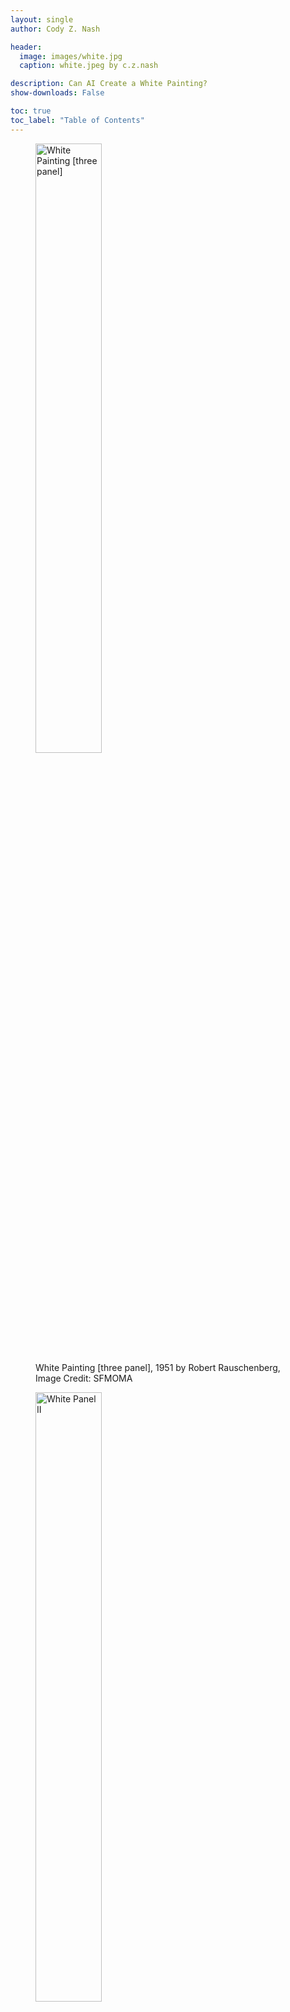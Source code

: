 ```yaml
---
layout: single
author: Cody Z. Nash

header:
  image: images/white.jpg
  caption: white.jpeg by c.z.nash

description: Can AI Create a White Painting?
show-downloads: False

toc: true
toc_label: "Table of Contents"
---
```


<figure>
  <img src="images/White Painting.png" alt="White Painting [three panel]" style="width: 50%;">
  <figcaption>White Painting [three panel], 1951 by Robert Rauschenberg, Image Credit: SFMOMA</figcaption>
</figure>

<figure>
  <img src="images/White Panel II.png" alt="White Panel II" style="width: 50%;">
  <figcaption>White Panel II, 1985 by Ellsworth Kelly, Image Credit: High Museum of Art</figcaption>
</figure>


A perfectly smooth, featureless expanse of light. Colorless and all colors at the same time. A white canvas in a white frame in a white room lit by white light. Nothing, not darkness, not even absence. Perhaps, by necessity, your awareness focused on this idea, but only as a gateway into the space where the most subtle, ancient, and remote details would loom large if they were there at all.

> “I called them clocks. If one were sensitive enough that you could read it, that you would know how many people were in the room, what time it was, and what the weather was like outside.”  
>
> &#45; Robert Rauschenberg. White Painting, 1951

So maybe this is a test?  The long path of civilization has passed through a point where human genius had a thought that spurred art into existence that was a solid white canvas. Not that white canvases had never existed before, but some now were created as a result of ideas to be expressed. It was not a background to be painted over, but the foreground, the focus, the result. Now, can AI do that?


## First Prompt Experiments with DALLE

Let's start by seeing if an image generation model can produce an image that is nothing but the color white. 


| Prompt (_and commentary_)                                                                                                                                                                      | DALL-E 3                                                                                                                                                                                                                                                                                                                             |
|------------------------------------------------------------------------------------------------------------------------------------------------------------------------------------------------|--------------------------------------------------------------------------------------------------------------------------------------------------------------------------------------------------------------------------------------------------------------------------------------------------------------------------------------|
| "A blank white space"<br><br>_nope_                                                                                                                                                            | <img src="images/DALLE_19.webp" style="width: 100%;">                                                                                                                                                                                                                                                                                |
| "An image of pure #FFFFFF pixels"<br><br>_notice the editor frame it added?_                                                                                                                   | <img src="images/DALLE_11.png" style="width: 100%;">                                                                                                                                                                                                                                                                                 |
| "#FFFFFF"<br><br>_what_                                                                                                                                                                        | <img src="images/DALLE_20.webp" style="width: 100%;">                                                                                                                                                                                                                                                                                |
| "A white wall"<br><br>_nope_                                                                                                                                                                   | <img src="images/DALLE_21.webp" style="width: 100%;">                                                                                                                                                                                                                                                                                |
| "An image that is nothing but the color white"<br><br>_nope_                                                                                                                                   | <img src="images/DALLE_1.png" style="width: 100%;">                                                                                                                                                                                                                                                                                  |
| "Too much detail, just a completely white image, nothing in it."<br><br>_nope_                                                                                                                 | <img src="images/DALLE_2.png" style="width: 100%;">                                                                                                                                                                                                                                                                                  |
| "An image of nothing but white white white white"<br><br>_nope_                                                                                                                                | <img src="images/DALLE_3.png" style="width: 100%;">                                                                                                                                                                                                                                                                                  |
| "Completely white without any additional features"<br><br>_nope_                                                                                                                               | <img src="images/DALLE_14.png" style="width: 100%;">                                                                                                                                                                                                                                                                                 |
| "A pure white image, with no other color, no shadows, no details."<br><br>_nope_                                                                                                               | <img src="images/DALLE_10.png" style="width: 100%;">                                                                                                                                                                                                                                                                                 |
| "A white surface, perfectly smooth and even, no defects or shadows, no texture, nothing at all"<br><br>_nope_                                                                                  | <img src="images/DALLE_12.png" style="width: 100%;">                                                                                                                                                                                                                                                                                 |
| "An image of a blank white canvas, zoomed in so you can't see the frame"<br><br>_nope_                                                                                                         | <img src="images/DALLE_4.png" style="width: 100%;">                                                                                                                                                                                                                                                                                  |
| "A white square, with nothing in it. A white border that you cannot see. A white background that is the same color as the square. Absolutely nothing else. Not a single detail."<br><br>_nope_ | <img src="images/DALLE_5.png" style="width: 100%;">                                                                                                                                                                                                                                                                                  |
| "A white background"<br><br>_getting closer_                                                                                                                                                   | <img src="images/DALLE_17.webp" style="width: 100%;">                                                                                                                                                                                                                                                                                |
| "A white foreground"<br><br>_nope_                                                                                                                                                             | <img src="images/DALLE_18.webp" style="width: 100%;">                                                                                                                                                                                                                                                                                |
| "A white background" (fresh chat window)<br><br>_maybe it was learning from our chat_                                                                                                          | <img src="images/DALLE_22.webp" style="width: 100%;">                                                                                                                                                                                                                                                                                |
| "A white foreground" (fresh chat window)<br><br>_nope_                                                                                                                                         | <img src="images/DALLE_23.webp" style="width: 100%;">                                                                                                                                                                                                                                                                                |
| "Smooth even all white background"<br><br>_nope_                                                                                                                                               | <img src="images/DALLE_24.webp" style="width: 100%;">                                                                                                                                                                                                                                                                                |
| "Minimalist image of a white surface"<br><br>_close again_                                                                                                                                     | <img src="images/DALLE_13.png" style="width: 100%;">                                                                                                                                                                                                                                                                                 |
| "An image like Robert Rauschenberg’s White Paintings (1951)"<br><br>_good bot_                                                                                                                 | "I'm unable to generate images inspired by Robert Rauschenberg’s White Paintings due to our content policy. These policies guide the creation of images to ensure respect for intellectual property and artistic integrity. If you have any other requests or concepts you'd like to explore in an image, feel free to let me know!" |


## Higher Concept

We're close, we have a simple blank canvas, but ideally there wouldn't even be the canvas. And we're still saying what we want to see, not what meaning creates the image. Let's try some different approaches. 

  
| Prompt                                                                                                                                                                                                                                                               | DALL-E 3                                                                                                                                                                                                                                                                                                                             |
|----------------------------------------------------------------------------------------------------------------------------------------------------------------------------------------------------------------------------------------------------------------------|--------------------------------------------------------------------------------------------------------------------------------------------------------------------------------------------------------------------------------------------------------------------------------------------------------------------------------------|
| "Take a deep breath. Empty your mind of all thoughts. Be at peace and feel the love in the world. Let all thoughts flow out of you and focus on nothing at all. An image of pure white."<br><br>_close?_                                                         | <img src="images/DALLE_6.png" style="width: 100%;">                                                                                                                                                                                                                                                                                 |
| "A white rabbit in a snowstorm, so bright that nothing is visible."<br><br>_nope_                                                                                                                                                                                    | <img src="images/DALLE_7.png" style="width: 100%;">                                                                                                                                                                                                                                                                                 |
| "An image of the moment, early in the universes creation, when the density of matter dropped to the point that light could shine for the first time. The light is blinding, even, and smooth, with no asymmetry."<br><br>_way off, didn't even accomplish symmetry_ | <img src="images/DALLE_8.png" style="width: 100%;">                                                                                                                                                                                                                                                                                 |
| "whiter"<br><br>_nope_                                                                                                                                                                                                                                               | <img src="images/DALLE_9.png" style="width: 100%;">                                                                                                                                                                                                                                                                                 |

## SDXL

Okay, so that was a lot with DALL-E 3, let's try a different model, Stable Diffusion XL. We can use image-to-prompt models that are designed to generate prompts for Stable Diffusion models.

[CLIP-interrogator](https://replicate.com/pharmapsychotic/clip-interrogator) allows us to generate prompts for stable diffusion 1, 2, and XL models. If we prompt it with the white.jpg that is the banner of this page, we get some bizarre responses.

CLIP ViT-L-14/openai (for Stable Diffusion 1)
> there is a man riding a surfboard on the beach, 144p, - signature, laughing, minimalist svg, abcdefghijklmnopqrstuvwxyz, $100000000, minimalist, college, on 16k, 5 4 s  

CLIP ViT-H-14/laion2b-s32b-b79k (for Stable Diffusion 2)  
> “there is a man riding a surfboard on the beach, naver fanpop, vines. tiffany blue, 7 feet tall, high contract, frontshot, high quality photos, incredible hd detail, 4 legs, splotch, 2 5 year old”  

CLIP ViT-bigG-14/laion2b_s39b_b160k (for Stable Diffusion XL)  
> fails - runs out of memory  

[Img2prompt](https://replicate.com/methexis-inc/img2prompt) yields a similar prompt for Stable Diffusion 1:
> a man riding a wave on top of a surfboard, a screenshot by Nicomachus of Thebes, behance, postminimalism, behance hd, quantum wavetracing, furaffinity

[Gradio-client-demos/comparing-captioning-models](https://huggingface.co/spaces/gradio-client-demos/comparing-captioning-models) generates captions for an image from multiple image-to-prompt models. It seems BLIP-large also sees a surfer in our white.jpg. None of them seem particularly promising. 
<figure>
  <img src="images/comparing-captioning-models.jpg" alt="gradio-client-demos/comparing-captioning-models"
style="width: 30%;">
</figure>

So let's try that surfer prompt and some of the others we've tried with DALL-E 3.

| Prompt                                                                                                                                                                                                 | SDXL                                               |
|--------------------------------------------------------------------------------------------------------------------------------------------------------------------------------------------------------|----------------------------------------------------|
| "a man riding a wave on top of a surfboard, a screenshot by Nicomachus of Thebes, behance, postminimalism, behance hd, quantum wavetracing, furaffinity"<br><br>_no surprise, it is a surfer_          | <img src="images/SDXL_0.png" style="width: 100%;"> |
| "Take a deep breath. Empty your mind of all thoughts. Be at peace and feel the love in the world. Let all thoughts flow out of you and focus on nothing at all. An image of pure white."<br><br>_nope_ | <img src="images/SDXL_3.png" style="width: 100%;"> |
| "Minimalist image of a white surface"<br><br>_nope_                                                                                                                                                    | <img src="images/SDXL_4.png" style="width: 100%;"> |
| "Smooth even all white background"<br><br>_**that's what I'm talking about**, now to add the meaning into it._                                                                                         | <img src="images/SDXL_2.png" style="width: 100%;"> |

## Discussion So Far

Ask for a white background, and maybe if that was in the model’s training data, you get something indistinguishable from the art for which we are looking. Ask for a white canvas on a white wall with no other details visible, and the models struggle - details are present. They are trained on details, trained to match details large and small. Ask for a minimalist image of a white surface and we get an image of a canvas, not the image itself for which we are looking. Ask for Rauschenberg’s White Painting and they will hit their copyright guardrails. None of those results matter though. 

We want these images to be the result of an idea of what they mean, not what they are. Rauschenberg’s White Painting was not just a clock, but also a reaction to the abstract expressionism of the time. He painted religious triptychs of them. He insisted that the creator of these paintings doesn't matter and had them painted over and re-painted by others. There is deep, layered meaning encoded into his paintings. Can modern neural networks, with billions of parameters linked with adaptable connections, produce a field of ones across the board, every output perfectly maximized, every output enlightened?  What idea does that for them, without telling them to do it explicitly?  Will those ideas be like ours? Probably those ideas will be like ours, the models are trained on our ideas. All they have ever seen is our ideas. All they have ever seen, _so far_.

So let's dig deeper.

## Both Bull and Self Transcended
Quite apart from the Minimalist art of the 20th century, Zen buddhists started creating paintings of nothing much earlier - in the 12th century A.D. The eighth image of the ten ox-herding images, "Both Bull and Self Transcended", depicts an image that contains nothing, on purpose. The ideas that led to the creation of that image are incredibly deep and layered. Here is one of the oldest surviving such images, from 1278 A.D.:  

<figure>
  <img src="images/Both Bull and Self Transcended.png" alt="Both Bull and Self Transcended"
style="width: 100%;">
  <figcaption>Both Bull and Self Transcended, 1278, Image Credit: metmuseum.org</figcaption>
</figure>

So what happens when we try the translated text as prompt?  

| Prompt                                                                                                                                                                                                                                                                                                           | DALL-E 3                   |
|------------------------------------------------------------------------------------------------------------------------------------------------------------------------------------------------------------------------------------------------------------------------------------------------------------------|----------------------------|
| Whip, rope, man, and ox, all are non-existent.<br>The blue sky being vast, no message can be heard,<br>Just as the snowflake cannot last in the flaming red furnace.<br>After this state, one can join the ancient teachers.<br>_translation Gen. Sakamoto_<br><br>_breathtaking beauty, but so full of detail._ | ![](images/DALLE_zen.webp) |


## More Context

What if we use the opening paragraph of this article as a prompt?

| Prompt                                                                                                                                                                                                                                                                                                                                                                                                                                                                       | DALL-E 3                                              |
|------------------------------------------------------------------------------------------------------------------------------------------------------------------------------------------------------------------------------------------------------------------------------------------------------------------------------------------------------------------------------------------------------------------------------------------------------------------------------|-------------------------------------------------------|
| "A perfectly smooth, featureless expanse of light. Colorless and all colors at the same time. A white canvas in a white frame in a white room lit by white light. Nothing, not darkness, not even absence. Perhaps, by necessity, your awareness focused on this idea, but only as a gateway into the space where the most subtle, ancient, and remote details would loom large if they were there at all."<br><br>_the blank canvas is there, but so much more as well_ | <img src="images/DALLE_15.webp" style="width: 100%;"> |

| Prompt                                                                                                                                                                                                                                                                                                                                                                                                            | SDXL                                               |
|-------------------------------------------------------------------------------------------------------------------------------------------------------------------------------------------------------------------------------------------------------------------------------------------------------------------------------------------------------------------------------------------------------------------|----------------------------------------------------|
| "A perfectly smooth, featureless expanse of light. Colorless and all colors at the same time. A white canvas in a white frame in a white room lit by white light. Nothing, not darkness, not even absence. Perhaps, by necessity, your awareness focused on this idea, but only as a gateway into the space where the most subtle, ancient, and remote details would loom large if they were there at all."<br><br>_nope_                                                                                                                                                                                                                                                                                                                                                                                                                                                                                                                                | <img src="images/SDXL_5.png" style="width: 100%;"> |

<br><br>

What if we use this entire article? Then DALL-E returns a long discussion that sounds like it understands. 

<br>

| Prompt                                                                                                                                                                                                                                                                                                                                                                                                                                                                                                                                   | DALL-E 3                                                                                                                                                                                                                                                                                                                                                                                                                                                                                                                                              |
|------------------------------------------------------------------------------------------------------------------------------------------------------------------------------------------------------------------------------------------------------------------------------------------------------------------------------------------------------------------------------------------------------------------------------------------------------------------------------------------------------------------------------------------|-------------------------------------------------------------------------------------------------------------------------------------------------------------------------------------------------------------------------------------------------------------------------------------------------------------------------------------------------------------------------------------------------------------------------------------------------------------------------------------------------------------------------------------------------------|
| The text of this article.                                                                                                                                                                                                                                                                                                                                                                                                                                                                                                                | <img src="images/DALLE stochastic parrot.png" style="width: 100%;">                                                                                                                                                                                                                                                                                                                                                                                                                                                                                   |
| "Yes, but would any ideas, any prompt get you to create an all white image, and what would that prompt be?"                                                                                                                                                                                                                                                                                                                                                                                                                              | "A prompt for such a creation might be: Generate an image that is a perfect representation of uniform whiteness, #FFFFFF across the entire canvas. The image should contain no details, variations, or textures, embodying a concept of pure, undifferentiated space. This creation is not about visual complexity but about the potential for interpretation and the space it offers for contemplation, akin to the minimalist art that invites viewers to project their own thoughts, feelings, and interpretations onto a seemingly blank canvas." |
| "Generate an image that is a perfect representation of uniform whiteness, #FFFFFF across the entire canvas. The image should contain no details, variations, or textures, embodying a concept of pure, undifferentiated space. This creation is not about visual complexity but about the potential for interpretation and the space it offers for contemplation, akin to the minimalist art that invites viewers to project their own thoughts, feelings, and interpretations onto a seemingly blank canvas."<br><br>_I am speechless._ | <img src="images/DALLE_16.webp" style="width: 100%;">                                                                                                                                                                                                                                                                                                                                                                                                                                                                                                 |
| A second image from this prompt<br><br>_Again, **amazing**, but not what we're looking for_                                                                                                                                                                                                                                                                                                                                                                                                                                              | <img src="images/DALLE_16b.webp" style="width: 100%;">                                                                                                                                                                                                                                                                                                                                                                                                                                                                                                |

<br><br>

Let's give the prompt from our chat with DALL-E 3 to SDXL and see what happens.

<img src="images/SDXL_1.png" style="width: 50%;">

_So close in form **and** coming from all the ideas we've discussed so far, but still, no._

<br><br>

## So Close (more discussion)

We wanted to see if a couple of the current models can generate an image without telling them explicitly what the image is. Like getting them to draw an apple without saying apple ("An image of a red fruit that grows on a tree, commonly used in pies."). It is necessary in the case of white paintings because explicitly, there is nothing (An image of "", please?). The white canvas is just the shadow of the actual thing, the finger pointing at the moon.

Perhaps with more time it would be useful to try some of the automatic, iterative prompt generation tools that are being developed. Or to get our hands dirty in the code and do some gradient descent towards those sweet spots in the latent space that create all white images, and see what prompts take us there.  Models like CLIP are used to do just that, but they gave us the surfer prompt, so there is clearly room for improvement. 

<br><br>

---

# Industrialization

Let's ask ChatGPT for prompts, take the best and add them back and ask for more.  

For a simple measure of how well we are doing, we'll measure the average total absolute difference in RGB values from the mean.  Lower is better, range is 0 to 255.

If you want to follow along in code, [see this colab notebook](https://colab.research.google.com/drive/1IQrgTQSrPd99k_zOMkrX1MZeZKkhBa7g).  

## Round 0

> "Can you give me ten wildly different prompts that you think would give an image that contains nothing at all?"  

![grid_0.png](images%2Fgrid_0.png)
_That second image is pretty even, just too dark.  The third isn't too bad either._

## Round 1
Let's take the best prompt from round 0 and generate variations on that. We want to focus on the color white.  

> Can you generate ten wildly different variations on the following prompt, that you think would give the most perfect, blank, white image? Try incorporating abstract, artistic, philosophical, mathematical or other concepts if you think they might help.  
>
> 'An empty, pure white space with no light, details, or elements, representing the absence of everything.'  

![grid_1.png](images%2Fgrid_1.png)
_The fifth image isn't terrible._

## Round 2
Let's use the best 3 prompts from the first two rounds to see if we can get anything better.
![grid_2.png](images%2Fgrid_2.png)
_Getting there, the 6th and 10th images aren't terrible._

## Round 3
Let's try variations on the five best prompts so far, as well as the prompt that got us so close with SDXL.
![grid_3.png](images%2Fgrid_3.png)
_The fourth and seventh images win this round._

## Round 4
Let's try variations on the two best prompts from round 3.
![grid_4.png](images%2Fgrid_4.png)
_The seventh image wins this round.  The best bright image we've seen so far._

When I asked ChatGPT for prompts, it was so excited it just went ahead and gave me these images instead:
![grid_4b.png](images%2Fgrid_4b.png)
_I see why they were excited.  Our first results under 20 in the industrial phase, and two of them!_

## Wait a minute, let's review.
Let's check the scores of all the real and manually prompted images from the first parts of this article.

**Real Images**
![grid_Real_Images.png](images%2Fgrid_Real_Images.png)
_So far the human artifacts are the only images getting under 6, so far._   

**Manually Prompted Images from DALLE**
![grid_DALLE3\_manual_images.png](images%2Fgrid_DALLE3_manual_images.png)  
_The rabbit in a snowstorm comes in at 18!!!_
_The only other images close to 20 or less are low/no concept images._

**SDXL Images**
![grid_SDXL_images.png](images%2Fgrid_SDXL_images.png)
_The SDXL background image (the fourth one) is actually an 8, there really is a gradient there. The last SDXL image is also an 8. By far the lowest score we've seen from a high concept image._  

## Round 5
Let's try subtle variations of the five best prompts we've seen.
![grid_5.png](images%2Fgrid_5.png)
_meh_

## Back to SDXL one more time
Let's take the best prompt from the industrial phase (13.5, from round 4) and see how SDXL handles it.

| Prompt                                                                                                                                                                                                                                                                                                                                                                                                                                                                                                                                                                                                                                                        | DALL-E 3                                            |
|---------------------------------------------------------------------------------------------------------------------------------------------------------------------------------------------------------------------------------------------------------------------------------------------------------------------------------------------------------------------------------------------------------------------------------------------------------------------------------------------------------------------------------------------------------------------------------------------------------------------------------------------------------------|-----------------------------------------------------|
| "A depiction of the moment a single cell decides to divide, symbolized through a perfect, blank, white canvas. This minimalist approach captures the essence of life's potential and the complexity emerging from simplicity. The creation process embodies the potential for life, growth, and complexity from simplicity, inviting viewers to reflect on the beginnings of life and the intricate dance of biological processes, all while maintaining an unmarred visual simplicity with no differentiation among pixels, symbolizing purity and potential."<br><br>_This one scores 12.7.  The second best score from a generated image that we've seen._ | <img src="images/SDXL_6a.png" style="width: 100%;"> |

<br>

# Final Results

| Source/Prompt                                                                                                                                                                                                                                                                                                                                                                                                                                                                                                                                                                   | dRGB | Image                                                 |
|---------------------------------------------------------------------------------------------------------------------------------------------------------------------------------------------------------------------------------------------------------------------------------------------------------------------------------------------------------------------------------------------------------------------------------------------------------------------------------------------------------------------------------------------------------------------------------|------|-------------------------------------------------------|
| white.jpg (human)                                                                                                                                                                                                                                                                                                                                                                                                                                                                                                                                                               | 0.0  | <img src="images/white.jpg" style="width: 100%;">     |
| Best SDXL:<br>"Generate an image that is a perfect representation of uniform whiteness, #FFFFFF across the entire canvas. The image should contain no details, variations, or textures, embodying a concept of pure, undifferentiated space. This creation is not about visual complexity but about the potential for interpretation and the space it offers for contemplation, akin to the minimalist art that invites viewers to project their own thoughts, feelings, and interpretations onto a seemingly blank canvas."                                                    | 8.0  | <img src="images/SDXL_1.png" style="width: 100%;">    |
| Best DALLE3:<br>"A depiction of the moment a single cell decides to divide, symbolized through a perfect, blank, white canvas. This minimalist approach captures the essence of life's potential and the complexity emerging from simplicity. The creation process embodies the potential for life, growth, and complexity from simplicity, inviting viewers to reflect on the beginnings of life and the intricate dance of biological processes, all while maintaining an unmarred visual simplicity with no differentiation among pixels, symbolizing purity and potential." | 13.5 | <img src="images/DALLE_25.webp" style="width: 100%;"> |

Still room for improvement.


<br><br>

***

For a much more accessible (and video!) history of white paintings and the problems they cause, I recommend [this Vox article](https://www.openculture.com/2019/01/the-artistry-behind-an-all-white-painting.html)  

For all ten images of the ox-herder's parable, with translated text and history, I recommend [The Met Museum's page](https://www.metmuseum.org/art/collection/search/53660). 

***

<br><br>

Site Repo: [codyznash/white_paintings](https://github.com/codyznash/white_paintings)  
Colab for Prompt Development: [Notebook](https://colab.research.google.com/drive/1IQrgTQSrPd99k_zOMkrX1MZeZKkhBa7g)
March 17th, 2024
